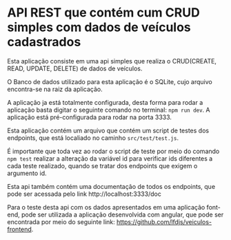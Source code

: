 # API REST que contém cum CRUD simples com dados de veículos cadastrados

Esta aplicação consiste em uma api simples que realiza o CRUD(CREATE, READ, UPDATE, DELETE) de dados de veículos.

O Banco de dados utilizado para esta aplicação é o SQLite, cujo arquivo encontra-se na raiz da aplicação.

A aplicação ja está totalmente configurada, desta forma para rodar a aplicação basta digitar o seguinte comando no terminal: `npm run dev`. A aplicação está pré-configurada para rodar na porta 3333.

Esta aplicação contém um arquivo que contém um script de testes dos endpoints, que está localiado no caminho `src/test/test.js`.
 
É importante que toda vez ao rodar o script de teste por meio do comando `npm test` realizar a alteração da variável id para verificar ids diferentes a cada teste realizado, quando se tratar dos endpoints que exigem o argumento id.

Esta api também contém uma documentação de todos os endpoints, que pode ser acessada pelo link http://localhost:3333/doc

Para o teste desta api com os dados apresentados em uma aplicação font-end, pode ser utilizada a aplicação desenvolvida com angular, que pode ser encontrada por meio do seguinte link: https://github.com/lfdjs/veiculos-frontend.

